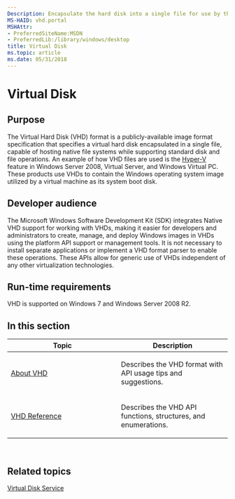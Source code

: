 ```yaml
---
Description: Encapsulate the hard disk into a single file for use by the operating system as a virtual disk. Virtual disks can function as boot disks and can host native file systems (NTFS, FAT, exFAT, and UDFS) while supporting standard disk and file operations.
MS-HAID: vhd.portal
MSHAttr:
- PreferredSiteName:MSDN
- PreferredLib:/library/windows/desktop
title: Virtual Disk
ms.topic: article
ms.date: 05/31/2018
---
```


# <span id="vhd.portal"></span>Virtual Disk

## <span id="purpose"></span>Purpose

The Virtual Hard Disk (VHD) format is a publicly-available image format specification that specifies a virtual hard disk encapsulated in a single file, capable of hosting native file systems while supporting standard disk and file operations. An example of how VHD files are used is the [Hyper-V](https://go.microsoft.com/fwlink/p/?linkid=128149) feature in Windows Server 2008, Virtual Server, and Windows Virtual PC. These products use VHDs to contain the Windows operating system image utilized by a virtual machine as its system boot disk.

## <span id="developer_audience_heading"></span>Developer audience

The Microsoft Windows Software Development Kit (SDK) integrates Native VHD support for working with VHDs, making it easier for developers and administrators to create, manage, and deploy Windows images in VHDs using the platform API support or management tools. It is not necessary to install separate applications or implement a VHD format parser to enable these operations. These APIs allow for generic use of VHDs independent of any other virtualization technologies.

## <span id="run_time_requirements_heading"></span>Run-time requirements

VHD is supported on Windows 7 and Windows Server 2008 R2.

## <span id="in_this_section"></span>In this section

<table>
<colgroup>
<col style="width: 50%" />
<col style="width: 50%" />
</colgroup>
<thead>
<tr class="header">
<th>Topic</th>
<th>Description</th>
</tr>
</thead>
<tbody>
<tr class="odd">
<td><p><a href="about-vhd.md">About VHD</a></p></td>
<td><p>Describes the VHD format with API usage tips and suggestions.</p></td>
</tr>
<tr class="even">
<td><p><a href="vhd-reference.md">VHD Reference</a></p></td>
<td><p>Describes the VHD API functions, structures, and enumerations.</p></td>
</tr>
</tbody>
</table>

 

## <span id="related_topics"></span>Related topics

[Virtual Disk Service](https://docs.microsoft.com/windows/desktop/VDS/virtual-disk-service-portal)

 

 



